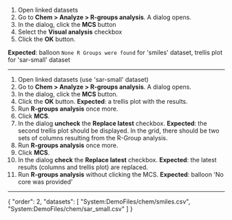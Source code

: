 1. Open linked datasets
2. Go to **Chem > Analyze > R-groups analysis**. A dialog opens.
3. In the dialog, click the **MCS** button
4. Select the **Visual analysis** checkbox
5. Click the **OK** button.

**Expected**: balloon `None R Groups were found` for 'smiles' dataset, trellis plot for 'sar-small' dataset

***

1. Open linked datasets (use 'sar-small' dataset)
2. Go to **Chem > Analyze > R-groups analysis**. A dialog opens.
3. In the dialog, click the **MCS** button.
4. Click the **OK** button. **Expected**: a trellis plot with the results.
5. Run **R-groups analysis** once more.
6. Click **MCS**.
7. In the dialog **uncheck** the **Replace latest** checkbox. **Expected**: the second trellis plot should be displayed. In the grid, there should be two sets of columns resulting from the R-Group analysis.
8. Run **R-groups analysis** once more.
9. Click **MCS**.
10. In the dialog **check** the **Replace latest** checkbox. **Expected**: the latest results (columns and trellis plot) are replaced.
11. Run **R-groups analysis** without clicking the MCS. **Expected**: balloon 'No core was provided'
---
{
  "order": 2,
  "datasets": [
    "System:DemoFiles/chem/smiles.csv",
    "System:DemoFiles/chem/sar_small.csv"
  ]
}

